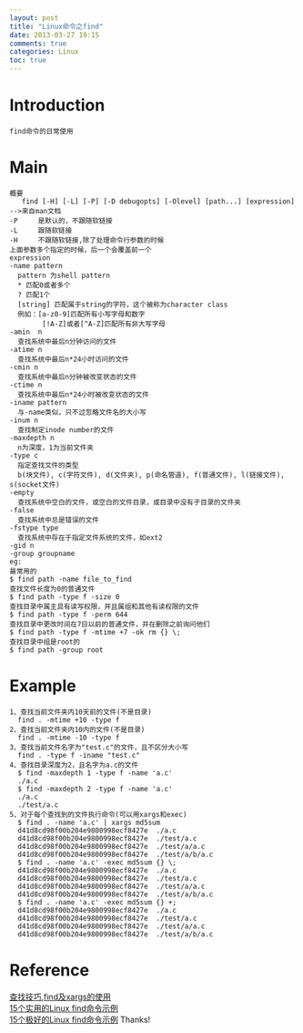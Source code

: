 ```yaml
---
layout: post
title: "Linux命令之find"
date: 2013-03-27 19:15
comments: true
categories: Linux
toc: true
---
```

# Introduction
    find命令的日常使用
<!--more-->	
# Main
    概要
	   find [-H] [-L] [-P] [-D debugopts] [-Olevel] [path...] [expression]    -->来自man文档
	-P     是默认的，不跟随软链接
	-L     跟随软链接
	-H     不跟随软链接,除了处理命令行参数的时候
	上面参数多个指定的时候，后一个会覆盖前一个
	expression
	-name pattern
	  pattern 为shell pattern
	  * 匹配0或者多个
	  ? 匹配1个
	  [string] 匹配属于string的字符，这个被称为character class
	  例如：[a-z0-9]匹配所有小写字母和数字
	        [!A-Z]或者[^A-Z]匹配所有非大写字母
	-amin  n
	  查找系统中最后n分钟访问的文件
	-atime n
	  查找系统中最后n*24小时访问的文件
	-cmin n
	  查找系统中最后n分钟被改变状态的文件
	-ctime n
	  查找系统中最后n*24小时被改变状态的文件
	-iname pattern
	  与-name类似，只不过忽略文件名的大小写
	-inum n
	  查找制定inode number的文件
	-maxdepth n
	  n为深度，1为当前文件夹
	-type c
	  指定查找文件的类型
	  b(块文件), c(字符文件), d(文件夹), p(命名管道), f(普通文件), l(链接文件), s(socket文件)
	-empty
	  查找系统中空白的文件，或空白的文件目录，或目录中没有子目录的文件夹
	-false
	  查找系统中总是错误的文件
	-fstype type
	  查找系统中存在于指定文件系统的文件，如ext2
	-gid n
	-group groupname
	eg:
	最常用的
	$ find path -name file_to_find
	查找文件长度为0的普通文件
	$ find path -type f -size 0
	查找目录中属主具有读写权限，并且属组和其他有读权限的文件
	$ find path -type f -perm 644
	查找目录中更改时间在7日以前的普通文件，并在删除之前询问他们
	$ find path -type f -mtime +7 -ok rm {} \;
	查找目录中组是root的
	$ find path -group root
# Example
    1、查找当前文件夹内10天前的文件(不是目录)
	  find . -mtime +10 -type f
	2、查找当前文件夹内10内的文件(不是目录)
	  find . -mtime -10 -type f
	3、查找当前文件名字为"test.c"的文件，且不区分大小写
	  find . -type f -iname "test.c"
	4、查找目录深度为2，且名字为a.c的文件
	  $ find -maxdepth 1 -type f -name 'a.c' 
	  ./a.c
	  $ find -maxdepth 2 -type f -name 'a.c' 
	  ./a.c
	  ./test/a.c
	5、对于每个查找到的文件执行命令(可以用xargs和exec)
	  $ find . -name 'a.c' | xargs md5sum
	  d41d8cd98f00b204e9800998ecf8427e  ./a.c
	  d41d8cd98f00b204e9800998ecf8427e  ./test/a.c
	  d41d8cd98f00b204e9800998ecf8427e  ./test/a/a.c
	  d41d8cd98f00b204e9800998ecf8427e  ./test/a/b/a.c
	  $ find . -name 'a.c' -exec md5sum {} \;
	  d41d8cd98f00b204e9800998ecf8427e  ./a.c
	  d41d8cd98f00b204e9800998ecf8427e  ./test/a.c
	  d41d8cd98f00b204e9800998ecf8427e  ./test/a/a.c
	  d41d8cd98f00b204e9800998ecf8427e  ./test/a/b/a.c
	  $ find . -name 'a.c' -exec md5sum {} +;
	  d41d8cd98f00b204e9800998ecf8427e  ./a.c
	  d41d8cd98f00b204e9800998ecf8427e  ./test/a.c
	  d41d8cd98f00b204e9800998ecf8427e  ./test/a/a.c
	  d41d8cd98f00b204e9800998ecf8427e  ./test/a/b/a.c
	
# Reference
[查找技巧,find及xargs的使用](http://bbs.chinaunix.net/thread-441883-1-1.html)   
[15个实用的Linux find命令示例](http://blog.jobbole.com/48856/)    
[15个极好的Linux find命令示例](http://blog.jobbole.com/48931/)
Thanks!
	
